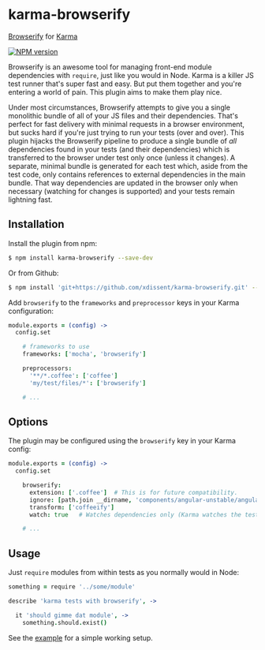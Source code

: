 karma-browserify
================

[Browserify](http://browserify.org) for [Karma](http://karma-runner.github.io)

[![NPM version](https://badge.fury.io/js/karma-browserify.png)](http://badge.fury.io/js/karma-browserify)

Browserify is an awesome tool for managing front-end module dependencies with
`require`, just like you would in Node. Karma is a killer JS test runner that's 
super fast and easy. But put them together and you're entering a world of pain.
This plugin aims to make them play nice.

Under most circumstances, Browserify attempts to give you a single monolithic
bundle of all of your JS files and their dependencies. That's perfect for fast
delivery with minimal requests in a browser environment, but sucks hard if 
you're just trying to run your tests (over and over). This plugin hijacks the
Browserify pipeline to produce a single bundle of *all* dependencies found in
your tests (and their dependencies) which is transferred to the browser under
test only once (unless it changes). A separate, minimal bundle is generated for
each test which, aside from the test code, only contains references to 
external dependencies in the main bundle. That way dependencies are updated in 
the browser only when necessary (watching for changes is supported) and your 
tests remain lightning fast.


Installation
------------

Install the plugin from npm:

```sh
$ npm install karma-browserify --save-dev
```

Or from Github:

```sh
$ npm install 'git+https://github.com/xdissent/karma-browserify.git' --save-dev
```

Add `browserify` to the `frameworks` and `preprocessor` keys in your 
Karma configuration:

```coffee
module.exports = (config) ->
  config.set

    # frameworks to use
    frameworks: ['mocha', 'browserify']

    preprocessors:
      '**/*.coffee': ['coffee']
      'my/test/files/*': ['browserify']

    # ...
```


Options
-------

The plugin may be configured using the `browserify` key in your Karma config:

```coffee
module.exports = (config) ->
  config.set

    browserify: 
      extension: ['.coffee']  # This is for future compatibility.
      ignore: [path.join __dirname, 'components/angular-unstable/angular.js']
      transform: ['coffeeify']
      watch: true   # Watches dependencies only (Karma watches the tests)

    # ...
```


Usage
-----

Just `require` modules from within tests as you normally would in Node:

```coffee
something = require '../some/module'

describe 'karma tests with browserify', ->

  it 'should gimme dat module', ->
    something.should.exist()
```

See the [example](https://github.com/xdissent/karma-browserify/tree/master/example)
for a simple working setup.
